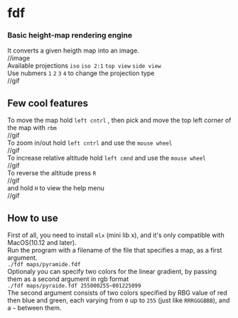 # fdf
### Basic height-map rendering engine

It converts a given heigth map into an image.  
//image  
Available projections `iso` `iso 2:1` `top view` `side view`  
Use nubmers `1` `2` `3` `4` to change the projection type  
//gif  

## Few cool features
To move the map hold `left cntrl` , then pick and move the top left corner of the map with `rbm`  
//gif  
To zoom in/out hold `left cntrl` and use the `mouse wheel`  
//gif  
To increase relative altitude hold `left cmnd` and use the `mouse wheel`  
//gif  
To reverse the altitude press `R`  
//gif  
and hold `H` to view the help menu  
//gif  

## How to use
First of all, you need to install `mlx` (mini lib x), and it's only compatible with MacOS(10.12 and later).  
Run the program with a filename of the file that specifies a map, as a first argument.  
`./fdf maps/pyramide.fdf`  
Optionaly you can specify two colors for the linear gradient, by passing them as a second argument in rgb format  
`./fdf maps/pyraide.fdf 255000255~001225099`  
The second argument consists of two colors specified by RBG value of red then blue and green, each varying from `0` up to `255` (just like `RRRGGGBBB`), and a `~` between them.

